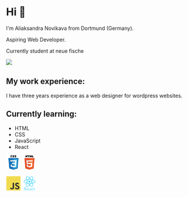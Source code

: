 # Hi 👋

I'm Aliaksandra Novikava from Dortmund (Germany). 

Aspiring Web Developer.

Currently student at neue fische

![](https://images.pexels.com/photos/273886/pexels-photo-273886.jpeg?auto=compress&cs=tinysrgb&w=800)
## My work experience:
I have three years experience as a web designer for wordpress websites.

## Currently learning:

- HTML
- CSS
- JavaScript
- React


<p align="left"><img src="https://raw.githubusercontent.com/devicons/devicon/master/icons/css3/css3-original-wordmark.svg" alt="css3" width="40" height="40"/> <img src="https://raw.githubusercontent.com/devicons/devicon/master/icons/html5/html5-original-wordmark.svg" alt="html5" width="40" height="40"/> </p>

<p align="left"> <img src="https://raw.githubusercontent.com/devicons/devicon/master/icons/javascript/javascript-original.svg" alt="javascript" width="40" height="40"/> <img src="https://raw.githubusercontent.com/devicons/devicon/master/icons/react/react-original-wordmark.svg" alt="react" width="40" height="40"/></p>

